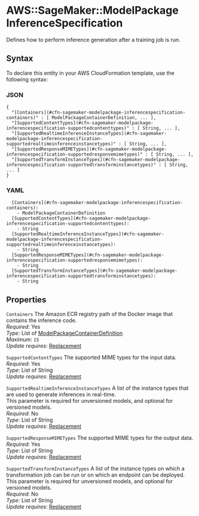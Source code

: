 # AWS::SageMaker::ModelPackage InferenceSpecification<a name="aws-properties-sagemaker-modelpackage-inferencespecification"></a>

Defines how to perform inference generation after a training job is run\.

## Syntax<a name="aws-properties-sagemaker-modelpackage-inferencespecification-syntax"></a>

To declare this entity in your AWS CloudFormation template, use the following syntax:

### JSON<a name="aws-properties-sagemaker-modelpackage-inferencespecification-syntax.json"></a>

```
{
  "[Containers](#cfn-sagemaker-modelpackage-inferencespecification-containers)" : [ ModelPackageContainerDefinition, ... ],
  "[SupportedContentTypes](#cfn-sagemaker-modelpackage-inferencespecification-supportedcontenttypes)" : [ String, ... ],
  "[SupportedRealtimeInferenceInstanceTypes](#cfn-sagemaker-modelpackage-inferencespecification-supportedrealtimeinferenceinstancetypes)" : [ String, ... ],
  "[SupportedResponseMIMETypes](#cfn-sagemaker-modelpackage-inferencespecification-supportedresponsemimetypes)" : [ String, ... ],
  "[SupportedTransformInstanceTypes](#cfn-sagemaker-modelpackage-inferencespecification-supportedtransforminstancetypes)" : [ String, ... ]
}
```

### YAML<a name="aws-properties-sagemaker-modelpackage-inferencespecification-syntax.yaml"></a>

```
  [Containers](#cfn-sagemaker-modelpackage-inferencespecification-containers): 
    - ModelPackageContainerDefinition
  [SupportedContentTypes](#cfn-sagemaker-modelpackage-inferencespecification-supportedcontenttypes): 
    - String
  [SupportedRealtimeInferenceInstanceTypes](#cfn-sagemaker-modelpackage-inferencespecification-supportedrealtimeinferenceinstancetypes): 
    - String
  [SupportedResponseMIMETypes](#cfn-sagemaker-modelpackage-inferencespecification-supportedresponsemimetypes): 
    - String
  [SupportedTransformInstanceTypes](#cfn-sagemaker-modelpackage-inferencespecification-supportedtransforminstancetypes): 
    - String
```

## Properties<a name="aws-properties-sagemaker-modelpackage-inferencespecification-properties"></a>

`Containers`  <a name="cfn-sagemaker-modelpackage-inferencespecification-containers"></a>
The Amazon ECR registry path of the Docker image that contains the inference code\.  
*Required*: Yes  
*Type*: List of [ModelPackageContainerDefinition](aws-properties-sagemaker-modelpackage-modelpackagecontainerdefinition.md)  
*Maximum*: `15`  
*Update requires*: [Replacement](https://docs.aws.amazon.com/AWSCloudFormation/latest/UserGuide/using-cfn-updating-stacks-update-behaviors.html#update-replacement)

`SupportedContentTypes`  <a name="cfn-sagemaker-modelpackage-inferencespecification-supportedcontenttypes"></a>
The supported MIME types for the input data\.  
*Required*: Yes  
*Type*: List of String  
*Update requires*: [Replacement](https://docs.aws.amazon.com/AWSCloudFormation/latest/UserGuide/using-cfn-updating-stacks-update-behaviors.html#update-replacement)

`SupportedRealtimeInferenceInstanceTypes`  <a name="cfn-sagemaker-modelpackage-inferencespecification-supportedrealtimeinferenceinstancetypes"></a>
A list of the instance types that are used to generate inferences in real\-time\.  
This parameter is required for unversioned models, and optional for versioned models\.  
*Required*: No  
*Type*: List of String  
*Update requires*: [Replacement](https://docs.aws.amazon.com/AWSCloudFormation/latest/UserGuide/using-cfn-updating-stacks-update-behaviors.html#update-replacement)

`SupportedResponseMIMETypes`  <a name="cfn-sagemaker-modelpackage-inferencespecification-supportedresponsemimetypes"></a>
The supported MIME types for the output data\.  
*Required*: Yes  
*Type*: List of String  
*Update requires*: [Replacement](https://docs.aws.amazon.com/AWSCloudFormation/latest/UserGuide/using-cfn-updating-stacks-update-behaviors.html#update-replacement)

`SupportedTransformInstanceTypes`  <a name="cfn-sagemaker-modelpackage-inferencespecification-supportedtransforminstancetypes"></a>
A list of the instance types on which a transformation job can be run or on which an endpoint can be deployed\.  
This parameter is required for unversioned models, and optional for versioned models\.  
*Required*: No  
*Type*: List of String  
*Update requires*: [Replacement](https://docs.aws.amazon.com/AWSCloudFormation/latest/UserGuide/using-cfn-updating-stacks-update-behaviors.html#update-replacement)
